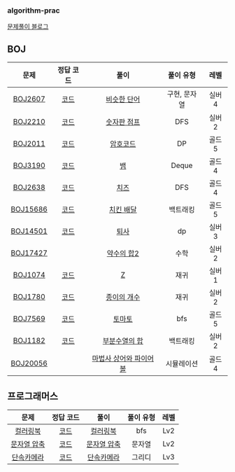 ### algorithm-prac
[문제풀이 블로그](https://shw64.tistory.com/category/%EC%95%8C%EA%B3%A0%EB%A6%AC%EC%A6%98%20%EB%AC%B8%EC%A0%9C%ED%92%80%EC%9D%B4%28C%2B%2B%29)

## BOJ
| 문제 | 정답 코드 | 풀이 | 풀이 유형 | 레벨 |
| :--: | :--: | :--: | :--: | :--: |
| [BOJ2607](https://www.acmicpc.net/problem/2607) | [코드](E-PERR/E-PERR/BOJ2607.cpp) | [비슷한 단어](https://shw64.tistory.com/35?category=1265170) | 구현, 문자열 | 실버4 |
| [BOJ2210](https://www.acmicpc.net/problem/2210) | [코드](E-PERR/E-PERR/BOJ2210.cpp) | [숫자판 점프](https://shw64.tistory.com/37?category=1265170) | DFS | 실버2 |
| [BOJ2011](https://www.acmicpc.net/problem/2011) | [코드](E-PERR/E-PERR/BOJ2011.cpp) | [암호코드](https://shw64.tistory.com/38?category=1265170) | DP | 골드5 |
| [BOJ3190](https://www.acmicpc.net/problem/3190) | [코드](E-PERR/E-PERR/BOJ3190.cpp) | [뱀](https://shw64.tistory.com/39?category=1265170) | Deque | 골드4 |
| [BOJ2638](https://www.acmicpc.net/problem/2638) | [코드](E-PERR/E-PERR/BOJ2638.cpp) | [치즈](https://shw64.tistory.com/40?category=1265170) | DFS | 골드4 |
| [BOJ15686](https://www.acmicpc.net/problem/15686) | [코드](SW/PreviousQ/PreviousQ/BOJ15686.cpp) | [치킨 배달](https://shw64.tistory.com/43?category=1265170) | 백트래킹 | 골드5 |
| [BOJ14501](https://www.acmicpc.net/problem/14501) | [코드](SW/PreviousQ/PreviousQ/BOJ14501.cpp) | [퇴사](https://shw64.tistory.com/44?category=1265170) | dp | 실버3 |
| [BOJ17427](https://www.acmicpc.net/problem/17427) || [약수의 합2](https://shw64.tistory.com/45?category=1265170) | 수학 | 실버2 |
| [BOJ1074](https://www.acmicpc.net/problem/1074) | [코드](BarkingDog/Recursive/Recursive/BOJ1074.cpp) | [Z](https://shw64.tistory.com/46?category=1265170) | 재귀 | 실버1 |
| [BOJ1780](https://www.acmicpc.net/problem/1780) | [코드](BarkingDog/Recursive/Recursive/BOJ1780.cpp) | [종이의 개수](https://shw64.tistory.com/47?category=1265170) | 재귀 | 실버2 |
| [BOJ7569](https://www.acmicpc.net/problem/7569) | [코드](BarkingDog/BFS/BFS/BOJ7569.cpp) | [토마토](https://shw64.tistory.com/49?category=1265170) | bfs | 골드5 |
| [BOJ1182](https://www.acmicpc.net/problem/1182) | [코드](BarkingDog/BackTracking/BackTracking/BackTracking/BOJ1182.cpp) | [부분수열의 합](https://shw64.tistory.com/51?category=1265170) | 백트래킹 | 실버2 |
| [BOJ20056](https://www.acmicpc.net/problem/20056) || [마법사 상어와 파이어볼](https://shw64.tistory.com/53?category=1265170) | 시뮬레이션 | 골드4 |

## 프로그래머스
| 문제 | 정답 코드 | 풀이 | 풀이 유형 | 레벨 |
| :--: | :--: | :--: | :--: | :--: |
| [컬러링북](https://programmers.co.kr/learn/courses/30/lessons/1829) | [코드](E-PERR/E-PERR/pgm_coloringbook.cpp) | [컬러링북](https://shw64.tistory.com/36) | bfs | Lv2 |
| [문자열 압축](https://programmers.co.kr/learn/courses/30/lessons/60057) | [코드](Programmers/String/String/PRO60057.cpp) | [문자열 압축](https://shw64.tistory.com/55?category=1265170) | 문자열 | Lv2 |
| [단속카메라](https://programmers.co.kr/learn/courses/30/lessons/42884) | [코드](Programmers/Greedy/Greedy/PRO42884.cpp) | [단속카메라](https://shw64.tistory.com/56?category=1265170) | 그리디 | Lv3 |
